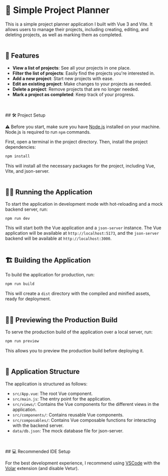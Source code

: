 # 📝 Simple Project Planner

This is a simple project planner application I built with Vue 3 and Vite. It allows users to manage their projects, including creating, editing, and deleting projects, as well as marking them as completed.
<br>
<br>
## 🚀 Features

- **View a list of projects**: See all your projects in one place.
- **Filter the list of projects**: Easily find the projects you're interested in.
- **Add a new project**: Start new projects with ease.
- **Edit an existing project**: Make changes to your projects as needed.
- **Delete a project**: Remove projects that are no longer needed.
- **Mark a project as completed**: Keep track of your progress.
<br>
<br>  
## 🛠️ Project Setup

⚠️ Before you start, make sure you have [Node.js](https://nodejs.org/) installed on your machine. Node.js is required to run `npm` commands. 

First, open a terminal in the project directory. Then, install the project dependencies:

```bash
npm install
```

This will install all the necessary packages for the project, including Vue, Vite, and json-server.
<br>
<br>
## 🏃‍♀️ Running the Application

To start the application in development mode with hot-reloading and a mock backend server, run:

```
npm run dev
```

This will start both the Vue application and a `json-server` instance. The Vue application will be available at `http://localhost:5173`, and the `json-server` backend will be available at `http://localhost:3000`.
<br>
<br>
## 🏗️ Building the Application

To build the application for production, run:

```bash
npm run build
```

This will create a `dist` directory with the compiled and minified assets, ready for deployment.
<br>
<br>
## 🕵️‍♀️ Previewing the Production Build

To serve the production build of the application over a local server, run:

```bash
npm run preview
```

This allows you to preview the production build before deploying it.
<br>
<br>
## 📂 Application Structure

The application is structured as follows:

- `src/App.vue`: The root Vue component.
- `src/main.js`: The entry point for the application.
- `src/views/`: Contains the Vue components for the different views in the application.
- `src/components/`: Contains reusable Vue components.
- `src/composables/`: Contains Vue composable functions for interacting with the backend server.
- `data/db.json`: The mock database file for json-server.
<br>
<br>
## 💻 Recommended IDE Setup

For the best development experience, I recommend using [VSCode](https://code.visualstudio.com/) with the [Volar](https://marketplace.visualstudio.com/items?itemName=johnsoncodehk.volar) extension (and disable Vetur).